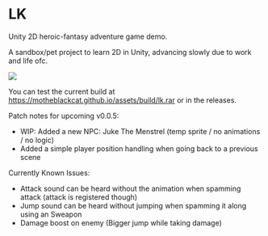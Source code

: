 # LK

Unity 2D heroic-fantasy adventure game demo.

A sandbox/pet project to learn 2D in Unity, advancing slowly due to work and life ofc.

<img src="https://motheblackcat.github.io/assets/img/game.gif">

You can test the current build at https://motheblackcat.github.io/assets/build/lk.rar or in the releases.

Patch notes for upcoming v0.0.5:

- WIP: Added a new NPC: Juke The Menstrel (temp sprite / no animations / no logic)
- Added a simple player position handling when going back to a previous scene

Currently Known Issues:

- Attack sound can be heard without the animation when spamming attack (attack is registered though)
- Jump sound can be heard without jumping when spamming it along using an Sweapon
- Damage boost on enemy (Bigger jump while taking damage)
